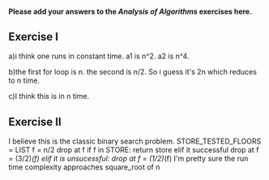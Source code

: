 #### Please add your answers to the ***Analysis of  Algorithms*** exercises here.

## Exercise I

a)i think one runs in constant time. a1 is n^2. a2 is n^4.


b)the first for loop is n. the second is n/2. So i guess it's 2n which reduces to n time.


c)I think this is in n time.

## Exercise II

I believe this is the classic binary search problem. 
    STORE_TESTED_FLOORS = LIST
    f = n/2
    drop at f 
        if f in STORE:
        return store
        elif it successful
            drop at f = (3/2)*(f)
        elif it is unsucessful:
            drop at f = (1/2)*(f)
 I'm pretty sure the run time complexity approaches square_root of n
        
